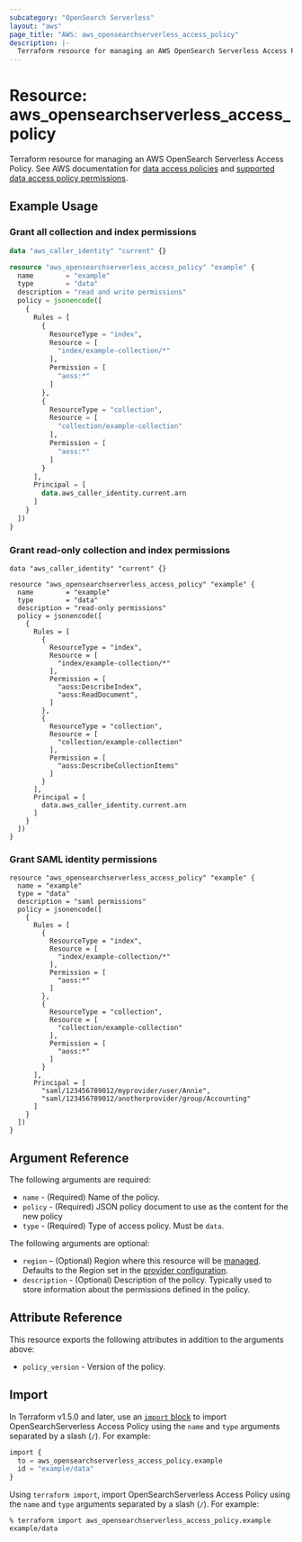 ```yaml
---
subcategory: "OpenSearch Serverless"
layout: "aws"
page_title: "AWS: aws_opensearchserverless_access_policy"
description: |-
  Terraform resource for managing an AWS OpenSearch Serverless Access Policy.
---
```


# Resource: aws_opensearchserverless_access_policy

Terraform resource for managing an AWS OpenSearch Serverless Access Policy. See AWS documentation for [data access policies](https://docs.aws.amazon.com/opensearch-service/latest/developerguide/serverless-data-access.html) and [supported data access policy permissions](https://docs.aws.amazon.com/opensearch-service/latest/developerguide/serverless-data-access.html#serverless-data-supported-permissions).

## Example Usage

### Grant all collection and index permissions

```terraform
data "aws_caller_identity" "current" {}

resource "aws_opensearchserverless_access_policy" "example" {
  name        = "example"
  type        = "data"
  description = "read and write permissions"
  policy = jsonencode([
    {
      Rules = [
        {
          ResourceType = "index",
          Resource = [
            "index/example-collection/*"
          ],
          Permission = [
            "aoss:*"
          ]
        },
        {
          ResourceType = "collection",
          Resource = [
            "collection/example-collection"
          ],
          Permission = [
            "aoss:*"
          ]
        }
      ],
      Principal = [
        data.aws_caller_identity.current.arn
      ]
    }
  ])
}
```

### Grant read-only collection and index permissions

```
data "aws_caller_identity" "current" {}

resource "aws_opensearchserverless_access_policy" "example" {
  name        = "example"
  type        = "data"
  description = "read-only permissions"
  policy = jsonencode([
    {
      Rules = [
        {
          ResourceType = "index",
          Resource = [
            "index/example-collection/*"
          ],
          Permission = [
            "aoss:DescribeIndex",
            "aoss:ReadDocument",
          ]
        },
        {
          ResourceType = "collection",
          Resource = [
            "collection/example-collection"
          ],
          Permission = [
            "aoss:DescribeCollectionItems"
          ]
        }
      ],
      Principal = [
        data.aws_caller_identity.current.arn
      ]
    }
  ])
}
```

### Grant SAML identity permissions

```
resource "aws_opensearchserverless_access_policy" "example" {
  name = "example"
  type = "data"
  description = "saml permissions"
  policy = jsonencode([
    {
      Rules = [
        {
          ResourceType = "index",
          Resource = [
            "index/example-collection/*"
          ],
          Permission = [
            "aoss:*"
          ]
        },
        {
          ResourceType = "collection",
          Resource = [
            "collection/example-collection"
          ],
          Permission = [
            "aoss:*"
          ]
        }
      ],
      Principal = [
        "saml/123456789012/myprovider/user/Annie",
        "saml/123456789012/anotherprovider/group/Accounting"
      ]
    }
  ])
}
```

## Argument Reference

The following arguments are required:

* `name` - (Required) Name of the policy.
* `policy` - (Required) JSON policy document to use as the content for the new policy
* `type` - (Required) Type of access policy. Must be `data`.

The following arguments are optional:

* `region` – (Optional) Region where this resource will be [managed](https://docs.aws.amazon.com/general/latest/gr/rande.html#regional-endpoints). Defaults to the Region set in the [provider configuration](https://registry.terraform.io/providers/hashicorp/aws/latest/docs#aws-configuration-reference).
* `description` - (Optional) Description of the policy. Typically used to store information about the permissions defined in the policy.

## Attribute Reference

This resource exports the following attributes in addition to the arguments above:

* `policy_version` - Version of the policy.

## Import

In Terraform v1.5.0 and later, use an [`import` block](https://developer.hashicorp.com/terraform/language/import) to import OpenSearchServerless Access Policy using the `name` and `type` arguments separated by a slash (`/`). For example:

```terraform
import {
  to = aws_opensearchserverless_access_policy.example
  id = "example/data"
}
```

Using `terraform import`, import OpenSearchServerless Access Policy using the `name` and `type` arguments separated by a slash (`/`). For example:

```console
% terraform import aws_opensearchserverless_access_policy.example example/data
```
